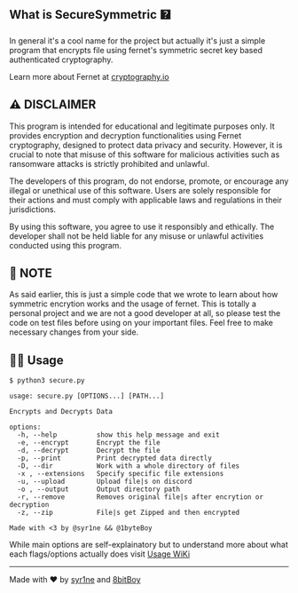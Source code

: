 ## What is SecureSymmetric 🯄

In general it's a cool name for the project but actually it's just a simple program that encrypts file using fernet's symmetric secret key based authenticated cryptography.

Learn more about Fernet at [cryptography.io](https://cryptography.io/en/latest/fernet/)

## ⚠️ DISCLAIMER

This program is intended for educational and legitimate purposes only. It provides encryption and decryption functionalities using Fernet cryptography, designed to protect data privacy and security. However, it is crucial to note that misuse of this software for malicious activities such as ransomware attacks is strictly prohibited and unlawful.

The developers of this program, do not endorse, promote, or encourage any illegal or unethical use of this software. Users are solely responsible for their actions and must comply with applicable laws and regulations in their jurisdictions.

By using this software, you agree to use it responsibly and ethically. The developer shall not be held liable for any misuse or unlawful activities conducted using this program.

## 📑 NOTE

As said earlier, this is just a simple code that we wrote to learn about how symmetric encrytion works and the usage of fernet. This is totally a personal project and we are not a good developer at all, so please test the code on test files before using on your important files. Feel free to make necessary changes from your side. 

## 🧑‍💻 Usage

```
$ python3 secure.py
 
usage: secure.py [OPTIONS...] [PATH...]

Encrypts and Decrypts Data

options:
  -h, --help          show this help message and exit
  -e, --encrypt       Encrypt the file
  -d, --decrypt       Decrypt the file
  -p, --print         Print decrypted data directly
  -D, --dir           Work with a whole directory of files
  -x , --extensions   Specify specific file extensions
  -u, --upload        Upload file|s on discord
  -o , --output       Output directory path
  -r, --remove        Removes original file|s after encrytion or decryption
  -z, --zip           File|s get Zipped and then encrypted

Made with <3 by @syr1ne && @1byteBoy
```

While main options are self-explainatory but to understand more about what each flags/options actually does visit [Usage WiKi](https://github.com/RootMiner/SecureSymmetric/wiki#usage)

-----

Made with ❤ by [syr1ne](https://github.com/syr1ne) and [8bitBoy](https://github.com/1byteBoy)
